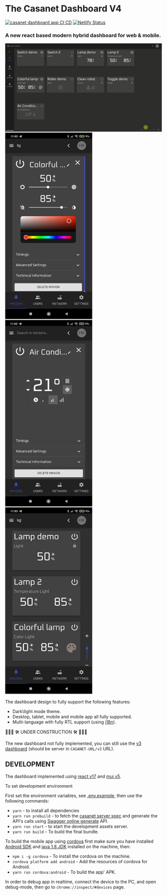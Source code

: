 # The Casanet Dashboard V4

[![casanet dashboard app CI CD](https://github.com/casanet/dashboard-app/actions/workflows/build.yml/badge.svg?branch=main)](https://github.com/casanet/dashboard-app/actions/workflows/build.yml)
[![Netlify Status](https://api.netlify.com/api/v1/badges/5dd5253a-b100-4b32-9f83-6baeb3398aeb/deploy-status)](https://app.netlify.com/sites/v4-dashboard-casanet-prod/deploys)

### A new react based modern hybrid dashboard for web &amp; mobile.

![Screenshot](./assets/capture/desktop-capture.gif)
<img src="./assets/capture/app1.jpg" alt="app1-dashboard"
	title="lite-dashboard screenshot" width="280" height="600" />
<img src="./assets/capture/app2.jpg" alt="app2-dashboard"
	title="lite-dashboard screenshot" width="280" height="600" />
<img src="./assets/capture/app3.jpg" alt="app3-dashboard"
	title="lite-dashboard screenshot" width="280" height="600" />

The dashboard design to fully support the following features:
* Dark\light mode theme.
* Desktop, tablet, mobile and mobile app all fully supported.
* Multi-language with fully RTL support (using [i18n](https://react.i18next.com/)).

🚧🚧🚧  🛠 UNDER CONSTRUCTION 🛠 🚧🚧🚧

The new dashboard not fully implemented, you can still use the [v3 dashboard](https://github.com/casanet/frontend-v3) (should be server in `CASANET-URL/v3` URL). 

## DEVELOPMENT

The dashboard implemented using [react v17](https://reactjs.org/blog/2020/10/20/react-v17.html) and [mui v5](https://mui.com/).


To set development environment

First set the environment variables, see [.env.example](./.env.example), then use the following commands:

* `yarn` - to install all dependencies
* `yarn run prebuild` - to fetch the [casanet server spec](https://github.com/casanet/casanet-server/blob/development/backend/src/swagger.json) and generate the API's calls using [Swagger online generate](https://generator3.swagger.io/index.html) API.
* `yarn run start` - to start the development assets server.
* `yarn run build` - To build the final bundle.

To build the mobile app using [cordova](https://cordova.apache.org/) first make sure you have installed [Android SDK](https://developer.android.com/studio) and [java 1.8 JDK](https://www.oracle.com/java/technologies/javase/javase8-archive-downloads.html) installed on the machine, then:

* `npm i -g cordova` - To install the cordova on the machine.
* `cordova platform add android` - Add the resources of cordova for Android. 
* `yarn run cordova:android` - To build the app' APK.

In order to debug app in realtime, connect the device to the PC, and open debug-mode, then go to `chrome://inspect/#devices` page.
